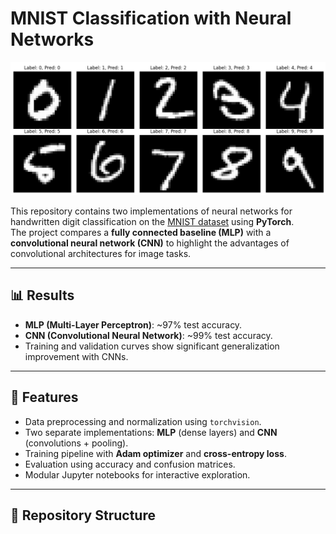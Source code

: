 # MNIST Classification with Neural Networks

<p align="center">
  <img src="image/dataset_sample.png" alt="Grad-CAM visualization" width="600"/>
</p>

This repository contains two implementations of neural networks for handwritten digit classification on the [MNIST dataset](http://yann.lecun.com/exdb/mnist/) using **PyTorch**.  
The project compares a **fully connected baseline (MLP)** with a **convolutional neural network (CNN)** to highlight the advantages of convolutional architectures for image tasks.

---

## 📊 Results
- **MLP (Multi-Layer Perceptron)**: ~97% test accuracy.  
- **CNN (Convolutional Neural Network)**: ~99% test accuracy.  
- Training and validation curves show significant generalization improvement with CNNs.  

---

## 🚀 Features
- Data preprocessing and normalization using `torchvision`.  
- Two separate implementations: **MLP** (dense layers) and **CNN** (convolutions + pooling).  
- Training pipeline with **Adam optimizer** and **cross-entropy loss**.  
- Evaluation using accuracy and confusion matrices.  
- Modular Jupyter notebooks for interactive exploration.  

---

## 📂 Repository Structure
